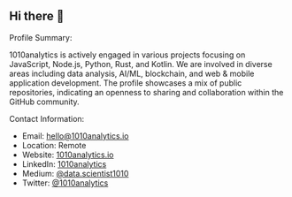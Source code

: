 ## Hi there 👋

Profile Summary:

1010analytics is actively engaged in various projects focusing on JavaScript, Node.js, Python, Rust, and Kotlin. We are involved in diverse areas including data analysis, AI/ML, blockchain, and web & mobile application development. The profile showcases a mix of public repositories, indicating an openness to sharing and collaboration within the GitHub community.



Contact Information:
- Email: hello@1010analytics.io
- Location: Remote
- Website: [1010analytics.io](https://1010analytics.io)
- LinkedIn: [1010analytics](https://www.linkedin.com/company/1010analytics/)
- Medium: [@data.scientist1010](https://medium.com/@data.scientist1010)
- Twitter: [@1010analytics](https://twitter.com/1010analytics)






